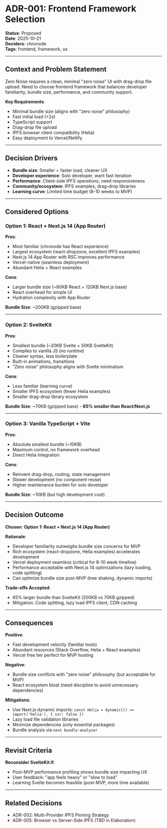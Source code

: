 # ADR-001: Frontend Framework Selection

**Status**: Proposed  
**Date**: 2025-10-21  
**Deciders**: chronode  
**Tags**: frontend, framework, ux

---

## Context and Problem Statement

Zero Noise requires a clean, minimal "zero noise" UI with drag-drop file upload. Need to choose frontend framework that balances developer familiarity, bundle size, performance, and community support.

**Key Requirements**:
- Minimal bundle size (aligns with "zero noise" philosophy)
- Fast initial load (<2s)
- TypeScript support
- Drag-drop file upload
- IPFS browser client compatibility (Helia)
- Easy deployment to Vercel/Netlify

---

## Decision Drivers

- **Bundle size**: Smaller = faster load, cleaner UX
- **Developer experience**: Solo developer, want fast iteration
- **Performance**: Client-side IPFS operations, need responsiveness
- **Community/ecosystem**: IPFS examples, drag-drop libraries
- **Learning curve**: Limited time budget (8-10 weeks to MVP)

---

## Considered Options

### Option 1: React + Next.js 14 (App Router)

**Pros**:
- Most familiar (chronode has React experience)
- Largest ecosystem (react-dropzone, excellent IPFS examples)
- Next.js 14 App Router with RSC improves performance
- Vercel-native (seamless deployment)
- Abundant Helia + React examples

**Cons**:
- Larger bundle size (~80KB React + 120KB Next.js base)
- React overhead for simple UI
- Hydration complexity with App Router

**Bundle Size**: ~200KB (gzipped base)

---

### Option 2: SvelteKit

**Pros**:
- Smallest bundle (~20KB Svelte + 50KB SvelteKit)
- Compiles to vanilla JS (no runtime)
- Cleaner syntax, less boilerplate
- Built-in animations, transitions
- "Zero noise" philosophy aligns with Svelte minimalism

**Cons**:
- Less familiar (learning curve)
- Smaller IPFS ecosystem (fewer Helia examples)
- Smaller drag-drop library ecosystem

**Bundle Size**: ~70KB (gzipped base) - **65% smaller than React/Next.js**

---

### Option 3: Vanilla TypeScript + Vite

**Pros**:
- Absolute smallest bundle (~10KB)
- Maximum control, no framework overhead
- Direct Helia integration

**Cons**:
- Reinvent drag-drop, routing, state management
- Slower development (no component reuse)
- Higher maintenance burden for solo developer

**Bundle Size**: ~10KB (but high development cost)

---

## Decision Outcome

**Chosen**: **Option 1: React + Next.js 14 (App Router)**

**Rationale**:
- Developer familiarity outweighs bundle size concerns for MVP
- Rich ecosystem (react-dropzone, Helia examples) accelerates development
- Vercel deployment seamless (critical for 8-10 week timeline)
- Performance acceptable with Next.js 14 optimizations (lazy loading, code splitting)
- Can optimize bundle size post-MVP (tree shaking, dynamic imports)

**Trade-offs Accepted**:
- 65% larger bundle than SvelteKit (200KB vs 70KB gzipped)
- Mitigation: Code splitting, lazy load IPFS client, CDN caching

---

## Consequences

**Positive**:
- Fast development velocity (familiar tools)
- Abundant resources (Stack Overflow, Helia + React examples)
- Vercel free tier perfect for MVP hosting

**Negative**:
- Bundle size conflicts with "zero noise" philosophy (but acceptable for MVP)
- React ecosystem bloat (need discipline to avoid unnecessary dependencies)

**Mitigations**:
- Use Next.js dynamic imports: `const Helia = dynamic(() => import('helia'), { ssr: false })`
- Lazy load file validation libraries
- Minimize dependencies (only essential packages)
- Bundle analysis via `next bundle-analyzer`

---

## Revisit Criteria

**Reconsider SvelteKit if**:
- Post-MVP performance profiling shows bundle size impacting UX
- User feedback: "app feels heavy" or "slow to load"
- Learning Svelte becomes feasible (post-MVP, more time available)

---

## Related Decisions

- ADR-002: Multi-Provider IPFS Pinning Strategy
- ADR-005: Browser vs Server-Side IPFS (TBD in Elaboration)

